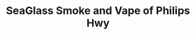 ---
title: "SeaGlass Smoke and Vape of Philips Hwy"
url: /jacksonville/seaglass-smoke-and-vape-of-philips-hwy/
shop: e-cigarette
---